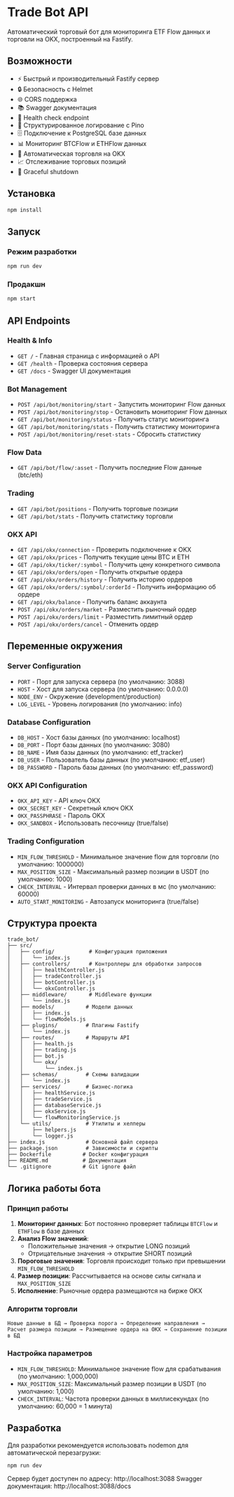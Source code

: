 # Trade Bot API

Автоматический торговый бот для мониторинга ETF Flow данных и торговли на OKX, построенный на Fastify.

## Возможности

- ⚡ Быстрый и производительный Fastify сервер
- 🔒 Безопасность с Helmet
- 🌐 CORS поддержка
- 📚 Swagger документация
- 🏥 Health check endpoint
- 📝 Структурированное логирование с Pino
- 🗄️ Подключение к PostgreSQL базе данных
- 📊 Мониторинг BTCFlow и ETHFlow данных
- 🤖 Автоматическая торговля на OKX
- 📈 Отслеживание торговых позиций
- 🔄 Graceful shutdown

## Установка

```bash
npm install
```

## Запуск

### Режим разработки

```bash
npm run dev
```

### Продакшн

```bash
npm start
```

## API Endpoints

### Health & Info

- `GET /` - Главная страница с информацией о API
- `GET /health` - Проверка состояния сервера
- `GET /docs` - Swagger UI документация

### Bot Management

- `POST /api/bot/monitoring/start` - Запустить мониторинг Flow данных
- `POST /api/bot/monitoring/stop` - Остановить мониторинг Flow данных
- `GET /api/bot/monitoring/status` - Получить статус мониторинга
- `GET /api/bot/monitoring/stats` - Получить статистику мониторинга
- `POST /api/bot/monitoring/reset-stats` - Сбросить статистику

### Flow Data

- `GET /api/bot/flow/:asset` - Получить последние Flow данные (btc/eth)

### Trading

- `GET /api/bot/positions` - Получить торговые позиции
- `GET /api/bot/stats` - Получить статистику торговли

### OKX API

- `GET /api/okx/connection` - Проверить подключение к OKX
- `GET /api/okx/prices` - Получить текущие цены BTC и ETH
- `GET /api/okx/ticker/:symbol` - Получить цену конкретного символа
- `GET /api/okx/orders/open` - Получить открытые ордера
- `GET /api/okx/orders/history` - Получить историю ордеров
- `GET /api/okx/orders/:symbol/:orderId` - Получить информацию об ордере
- `GET /api/okx/balance` - Получить баланс аккаунта
- `POST /api/okx/orders/market` - Разместить рыночный ордер
- `POST /api/okx/orders/limit` - Разместить лимитный ордер
- `POST /api/okx/orders/cancel` - Отменить ордер

## Переменные окружения

### Server Configuration

- `PORT` - Порт для запуска сервера (по умолчанию: 3088)
- `HOST` - Хост для запуска сервера (по умолчанию: 0.0.0.0)
- `NODE_ENV` - Окружение (development/production)
- `LOG_LEVEL` - Уровень логирования (по умолчанию: info)

### Database Configuration

- `DB_HOST` - Хост базы данных (по умолчанию: localhost)
- `DB_PORT` - Порт базы данных (по умолчанию: 3080)
- `DB_NAME` - Имя базы данных (по умолчанию: etf_tracker)
- `DB_USER` - Пользователь базы данных (по умолчанию: etf_user)
- `DB_PASSWORD` - Пароль базы данных (по умолчанию: etf_password)

### OKX API Configuration

- `OKX_API_KEY` - API ключ OKX
- `OKX_SECRET_KEY` - Секретный ключ OKX
- `OKX_PASSPHRASE` - Пароль OKX
- `OKX_SANDBOX` - Использовать песочницу (true/false)

### Trading Configuration

- `MIN_FLOW_THRESHOLD` - Минимальное значение flow для торговли (по умолчанию: 1000000)
- `MAX_POSITION_SIZE` - Максимальный размер позиции в USDT (по умолчанию: 1000)
- `CHECK_INTERVAL` - Интервал проверки данных в мс (по умолчанию: 60000)
- `AUTO_START_MONITORING` - Автозапуск мониторинга (true/false)

## Структура проекта

```
trade_bot/
├── src/
│   ├── config/           # Конфигурация приложения
│   │   └── index.js
│   ├── controllers/      # Контроллеры для обработки запросов
│   │   ├── healthController.js
│   │   ├── tradeController.js
│   │   ├── botController.js
│   │   └── okxController.js
│   ├── middleware/       # Middleware функции
│   │   └── index.js
│   ├── models/          # Модели данных
│   │   ├── index.js
│   │   └── flowModels.js
│   ├── plugins/         # Плагины Fastify
│   │   └── index.js
│   ├── routes/          # Маршруты API
│   │   ├── health.js
│   │   ├── trading.js
│   │   ├── bot.js
│   │   └── okx/
│   │       └── index.js
│   ├── schemas/         # Схемы валидации
│   │   └── index.js
│   ├── services/        # Бизнес-логика
│   │   ├── healthService.js
│   │   ├── tradeService.js
│   │   ├── databaseService.js
│   │   ├── okxService.js
│   │   └── flowMonitoringService.js
│   └── utils/           # Утилиты и хелперы
│       ├── helpers.js
│       └── logger.js
├── index.js             # Основной файл сервера
├── package.json         # Зависимости и скрипты
├── Dockerfile          # Docker конфигурация
├── README.md           # Документация
└── .gitignore          # Git ignore файл
```

## Логика работы бота

### Принцип работы

1. **Мониторинг данных**: Бот постоянно проверяет таблицы `BTCFlow` и `ETHFlow` в базе данных
2. **Анализ Flow значений**:
   - Положительные значения → открытие LONG позиций
   - Отрицательные значения → открытие SHORT позиций
3. **Пороговые значения**: Торговля происходит только при превышении `MIN_FLOW_THRESHOLD`
4. **Размер позиции**: Рассчитывается на основе силы сигнала и `MAX_POSITION_SIZE`
5. **Исполнение**: Рыночные ордера размещаются на бирже OKX

### Алгоритм торговли

```
Новые данные в БД → Проверка порога → Определение направления →
Расчет размера позиции → Размещение ордера на OKX → Сохранение позиции в БД
```

### Настройка параметров

- `MIN_FLOW_THRESHOLD`: Минимальное значение flow для срабатывания (по умолчанию: 1,000,000)
- `MAX_POSITION_SIZE`: Максимальный размер позиции в USDT (по умолчанию: 1,000)
- `CHECK_INTERVAL`: Частота проверки данных в миллисекундах (по умолчанию: 60,000 = 1 минута)

## Разработка

Для разработки рекомендуется использовать nodemon для автоматической перезагрузки:

```bash
npm run dev
```

Сервер будет доступен по адресу: http://localhost:3088
Swagger документация: http://localhost:3088/docs
